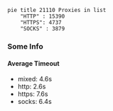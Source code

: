 
```mermaid
pie title 21110 Proxies in list
    "HTTP" : 15390
    "HTTPS": 4737
    "SOCKS" : 3879
```

### Some Info
#### Average Timeout

- mixed: 4.6s
- http: 2.6s
- https: 7.6s
- socks: 6.4s